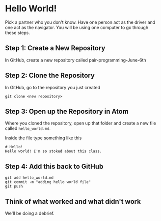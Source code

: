 # Hello World!
Pick a partner who you don't know. Have one person act as the driver and one act as the navigator. You will be using one computer to go through these steps.

## Step 1: Create a New Repository
In GitHub, create a new repository called pair-programming-June-6th

## Step 2: Clone the Repository
In GitHub, go to the repository you just created
```
git clone <new repository>
```

## Step 3: Open up the Repository in Atom
Where you cloned the repository, open up that folder and create a new file called `hello_world.md`.

Inside the file type something like this
```
# Hello!
Hello world! I'm so stoked about this class.  
```

## Step 4: Add this back to GitHub
```
git add hello_world.md
git commit -m "adding hello world file"
git push
```

## Think of what worked and what didn't work
We'll be doing a debrief.
